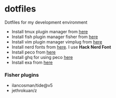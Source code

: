 # dotfiles
Dotfiles for my development environment

- Install tmux plugin manager from [here](https://github.com/tmux-plugins/tpm)
- Install fish plugin manager fisher from [here](https://github.com/jorgebucaran/fisher)
- Install vim plugin manager  vimplug from [here](https://github.com/junegunn/vim-plug)
- Install nerd fonts from [here](https://github.com/ryanoasis/nerd-fonts). I use **Hack Nerd Font**
- Install peco from [here](https://github.com/peco/peco)
- Install ghq for using peco [here](https://github.com/x-motemen/ghq)
- Install exa from [here](https://github.com/ogham/exa)

### Fisher plugins
- ilancosman/tide@v5
- jethrokuan/z

